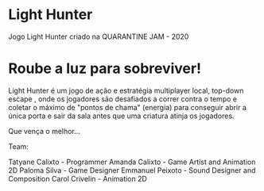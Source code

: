 # Light Hunter
Jogo Light Hunter criado na QUARANTINE JAM - 2020
<h1> Roube a luz para sobreviver!</h1>

<p>Light Hunter é um jogo de ação e estratégia multiplayer local,  top-down escape , onde os jogadores são desafiados a correr contra o tempo e coletar o máximo de "pontos de chama" (energia) para conseguir abrir a única porta e sair da sala antes que uma criatura  atinja os jogadores.</p>

<p>Que vença o melhor...</p>

Team:

Tatyane Calixto - Programmer
Amanda Calixto - Game Artist and Animation 2D
Paloma Silva - Game Designer
Emmanuel Peixoto - Sound Designer and Composition
Carol Crivelin - Animation 2D
